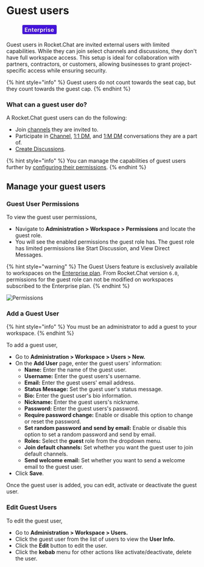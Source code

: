 # Guest users

<figure><img src="../../../.gitbook/assets/2021-06-10_22-31-38 (3) (3) (3) (3) (3) (3) (3) (3) (3) (2) (3) (1) (1) (1) (1) (2) (1) (1) (1) (1) (1) (1) (4) (1) (1) (1) (1) (1) (1) (1) (34).jpg" alt=""><figcaption></figcaption></figure>

Guest users in Rocket.Chat are invited external users with limited capabilities. While they can join select channels and discussions, they don't have full workspace access. This setup is ideal for collaboration with partners, contractors, or customers, allowing businesses to grant project-specific access while ensuring security.

{% hint style="info" %}
Guest users do not count towards the seat cap, but they count towards the guest cap.
{% endhint %}

### What can a guest user do?

A Rocket.Chat guest users can do the following:

* Join [channels](../../user-guides/rooms/channels/) they are invited to.
* Participate in [Channel](../../user-guides/rooms/channels/), [1:1 DM](../../user-guides/rooms/direct-messages/#types-of-direct-messages), and [1:M DM](../../user-guides/rooms/direct-messages/#types-of-direct-messages) conversations they are a part of.
* [Create Discussions](../../user-guides/rooms/discussions/create-a-new-discussion.md).

{% hint style="info" %}
You can manage the capabilities of guest users further by [configuring their permissions](guest-users.md#guest-access-permissions).
{% endhint %}

## Manage your guest users

### **Guest User Permissions**

To view the guest user permissions,

* Navigate to **Administration > Workspace > Permissions** and locate the guest role.&#x20;
* You will see the enabled permissions the guest role has. The guest role has limited permissions like Start Discussion, and View Direct Messages.&#x20;

{% hint style="warning" %}
The Guest Users feature is exclusively available to workspaces on the [Enterprise plan](../../../readme/our-plans.md#enterprise-plan). From Rocket.Chat version `6.0`, permissions for the guest role can not be modified on workspaces subscribed to the Enterprise plan.
{% endhint %}

![Permissions](../../../.gitbook/assets/GuestUser\_Permissions.png)

### Add a Guest User

{% hint style="info" %}
You must be an administrator to add a guest to your  workspace.
{% endhint %}

To add a guest user,&#x20;

* Go to **Administration > Workspace > Users > New.**
* On the **Add User** page, enter the guest users' information:
  * **Name:** Enter the name of the guest user.
  * **Username:** Enter the guest users's username.
  * **Email:** Enter the guest users' email address.
  * **Status Message:** Set the guest user's status message.
  * **Bio:** Enter the guest user's bio information.
  * **Nickname:** Enter the guest users's nickname.
  * **Password:** Enter the guest users's password.
  * **Require password change:** Enable or disable this option to change or reset the password.
  * **Set random password and send by email:** Enable or disable this option to set a random password and send by email.
  * **Roles:** Select the **guest** role from the dropdown menu.
  * **Join default channels:** Set whether you want the guest user to join default channels.
  * **Send welcome email:** Set whether you want to send a welcome email to the guest user.
* Click **Save**.

Once the guest user is added, you can edit, activate or deactivate the guest user.

### Edit Guest Users

To edit the guest user,

* Go to **Administration > Workspace > Users.**
* Click the guest user from the list of users to view the **User Info.**
* Click the **Edit** button to edit the user.
* Click the **kebab** menu for other actions like activate/deactivate, delete the user.
